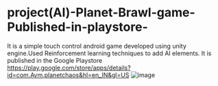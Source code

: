 # project(AI)-Planet-Brawl-game-Published-in-playstore-
It is a simple touch control android game developed using unity engine.Used Reinforcement learning techniques to add AI elements. It is published in the Google Playstore
https://play.google.com/store/apps/details?id=com.Avm.planetchaos&hl=en_IN&gl=US
![image](https://user-images.githubusercontent.com/76611893/187488357-4dddd1f9-63c3-4160-bbd8-dbc55cc5e204.png)
